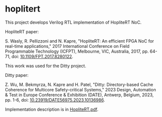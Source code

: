 # hoplitert

This project develops Verilog RTL implementation of HopliteRT NoC.

HopliteRT paper:

S. Wasly, R. Pellizzoni and N. Kapre, "HopliteRT: An efficient FPGA NoC for real-time applications,"
2017 International Conference on Field Programmable Technology (ICFPT), Melbourne, VIC, Australia, 2017,
pp. 64-71, doi: [10.1109/FPT.2017.8280122](https://doi.org/10.1109/FPT.2017.8280122).

This work was used for the Ditty project.

Ditty paper:

Z. Wu, M. Bekmyrza, N. Kapre and H. Patel, "Ditty: Directory-based Cache Coherence for Multicore Safety-critical Systems,"
2023 Design, Automation & Test in Europe Conference & Exhibition (DATE), Antwerp, Belgium, 2023,
pp. 1-6, doi: [10.23919/DATE56975.2023.10136986](https://doi.org/10.23919/DATE56975.2023.10136986).

Implementation description is in [HopliteRT.pdf](HopliteRT.pdf).


